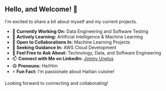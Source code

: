 ## Hello, and Welcome! 👋

I'm excited to share a bit about myself and my current projects.

- 🔭 **Currently Working On:** Data Engineering and Software Testing
- 🌱 **Actively Learning:** Artificial Intelligence & Machine Learning
- 👯 **Open to Collaborations In:** Machine Learning Projects
- 🤔 **Seeking Guidance In:** AWS Cloud Development
- 💬 **Feel Free to Ask About:** Technology, Data, and Software Engineering
- 📫 **Connect with Me on LinkedIn:** [Jimmy Unelus](https://www.linkedin.com/in/jimmy-unelus/)
- 😄 **Pronouns:** He/Him
- ⚡ **Fun Fact:** I’m passionate about Haitian cuisine!

Looking forward to connecting and collaborating!